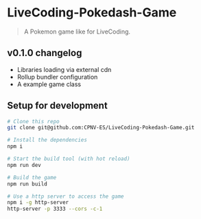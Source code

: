 # LiveCoding-Pokedash-Game

> A Pokemon game like for LiveCoding.

## v0.1.0 changelog

- Libraries loading via external cdn
- Rollup bundler configuration
- A example game class

## Setup for development

```sh
# Clone this repo
git clone git@github.com:CPNV-ES/LiveCoding-Pokedash-Game.git

# Install the dependencies
npm i

# Start the build tool (with hot reload)
npm run dev

# Build the game
npm run build

# Use a http server to access the game
npm i -g http-server
http-server -p 3333 --cors -c-1
```
